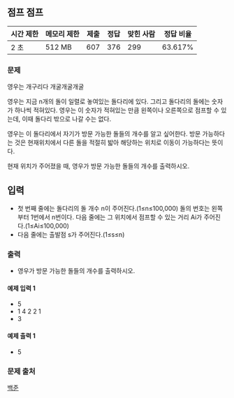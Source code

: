 ## 점프 점프
 
|시간 제한|	메모리 제한|	제출|	정답|	맞힌 사람|	정답 비율|
|---|---|---|---|---|---|
|2 초|	512 MB|	607|	376|	299|	63.617%|

### 문제
영우는 개구리다 개굴개굴개굴

영우는 지금 n개의 돌이 일렬로 놓여있는 돌다리에 있다. 그리고 돌다리의 돌에는 숫자가 하나씩 적혀있다. 영우는 이 숫자가 적혀있는 만큼 왼쪽이나 오른쪽으로 점프할 수 있는데, 이때 돌다리 밖으로 나갈 수는 없다.

영우는 이 돌다리에서 자기가 방문 가능한 돌들의 개수를 알고 싶어한다. 방문 가능하다는 것은 현재위치에서 다른 돌을 적절히 밟아 해당하는 위치로 이동이 가능하다는 뜻이다.

현재 위치가 주어졌을 때, 영우가 방문 가능한 돌들의 개수를 출력하시오.

## 입력
- 첫 번째 줄에는 돌다리의 돌 개수 n이 주어진다.(1≤n≤100,000) 돌의 번호는 왼쪽부터 1번에서 n번이다. 다음 줄에는 그 위치에서 점프할 수 있는 거리 Ai가 주어진다.(1≤Ai≤100,000)
- 다음 줄에는 출발점 s가 주어진다.(1≤s≤n)

### 출력
- 영우가 방문 가능한 돌들의 개수를 출력하시오.

#### 예제 입력 1 
- 5
- 1 4 2 2 1
- 3
#### 예제 출력 1 
- 5

### 문제 출처
[백준](https://www.acmicpc.net/problem/14248)